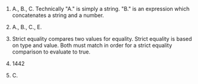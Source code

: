 1. A., B., C.
   Technically "A." is simply a string. "B." is an expression which concatenates a string and a number.

2. A., B., C., E.

3. Strict equality compares two values for equality. Strict equality is based on type and value. Both must match in order for a strict equality comparison to evaluate to true.

4. 1442

5. C.

